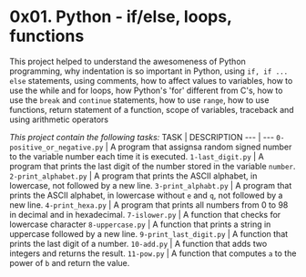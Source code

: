 # 0x01. Python - if/else, loops, functions

This project helped to understand the awesomeness of Python programming, why indentation is so important in Python, using `if, if ... else` statements, using comments, how to affect values to variables, how to use the while and for loops, how Python's 'for' different from C's, how to use the `break` and `continue` statements, how to use `range`, how to use functions, return statement of a function, scope of variables, traceback and using arithmetic operators

*This project contain the following tasks:*
TASK | DESCRIPTION
--- | ---
`0-positive_or_negative.py` | A program that assignsa random signed number to the variable number each time it is executed.
`1-last_digit.py` | A program that prints the last digit of the number stored in the variable `number`.
`2-print_alphabet.py` | A program that prints the ASCII alphabet, in lowercase, not followed by a new line.
`3-print_alphabt.py` | A program that prints the ASCII alphabet, in lowercase without `e` and `q`, not followed by a new line.
`4-print_hexa.py` | A program that prints all numbers from 0 to 98 in decimal and in hexadecimal.
`7-islower.py` | A function that checks for lowercase character
`8-uppercase.py` | A function that prints a string in uppercase followed by a new line.
`9-print_last_digit.py` | A function that prints the last digit of a number.
`10-add.py` | A function that adds two integers and returns the result.
`11-pow.py` | A function that computes `a` to the power of `b` and return the value.